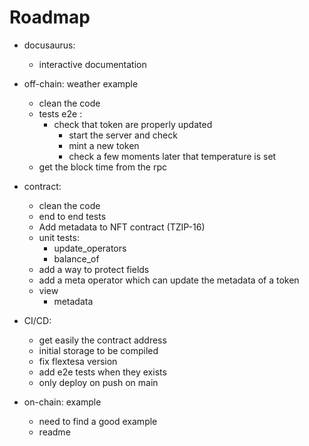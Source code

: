 # Roadmap

- docusaurus:
    - interactive documentation

- off-chain: weather example
    - clean the code
    - tests e2e :
        - check that token are properly updated
            - start the server and check
            - mint a new token
            - check a few moments later that temperature is set
    - get the block time from the rpc

- contract:
    - clean the code
    - end to end tests 
    - Add metadata to NFT contract (TZIP-16)
    - unit tests:
        - update_operators
        - balance_of
    - add a way to protect fields
    - add a meta operator which can update the metadata of a token
    - view
        - metadata

- CI/CD:
    - get easily the contract address
    - initial storage to be compiled
    - fix flextesa version
    - add e2e tests when they exists
    - only deploy on push on main

- on-chain: example
   - need to find a good example
   - readme 